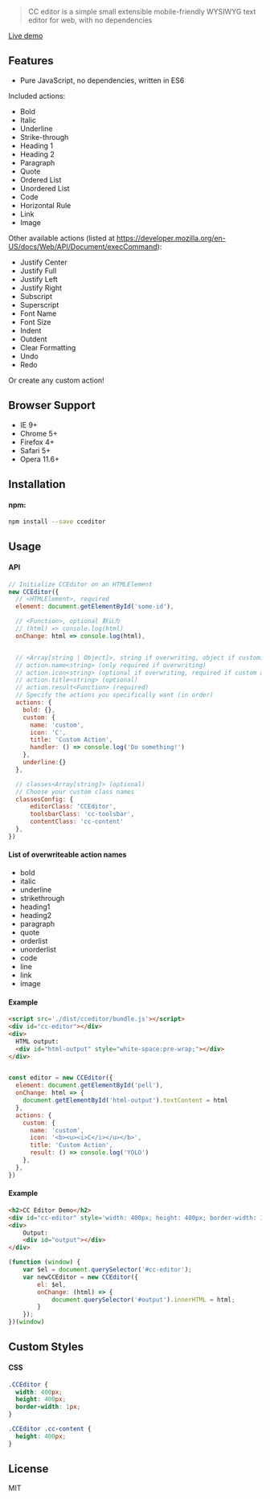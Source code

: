 


> CC editor is a simple small extensible mobile-friendly WYSIWYG text editor for web, with no dependencies

[Live demo](https://jaredreich.com/pell)

## Features

* Pure JavaScript, no dependencies, written in ES6

Included actions:
- Bold
- Italic
- Underline
- Strike-through
- Heading 1
- Heading 2
- Paragraph
- Quote
- Ordered List
- Unordered List
- Code
- Horizontal Rule
- Link
- Image

Other available actions (listed at https://developer.mozilla.org/en-US/docs/Web/API/Document/execCommand):
- Justify Center
- Justify Full
- Justify Left
- Justify Right
- Subscript
- Superscript
- Font Name
- Font Size
- Indent
- Outdent
- Clear Formatting
- Undo
- Redo

Or create any custom action!

## Browser Support

* IE 9+
* Chrome 5+
* Firefox 4+
* Safari 5+
* Opera 11.6+

## Installation

#### npm:

```bash
npm install --save cceditor
```

## Usage

#### API

```js
// Initialize CCEditor on an HTMLElement
new CCEditor({
  // <HTMLElement>, required
  element: document.getElementById('some-id'),

  // <Function>, optional 默认为
  // (html) => console.log(html)
  onChange: html => console.log(html),


  // <Array[string | Object]>, string if overwriting, object if customizing/creating
  // action.name<string> (only required if overwriting)
  // action.icon<string> (optional if overwriting, required if custom action)
  // action.title<string> (optional)
  // action.result<Function> (required)
  // Specify the actions you specifically want (in order)
  actions: {
    bold: {},
    custom: {
      name: 'custom',
      icon: 'C',
      title: 'Custom Action',
      handler: () => console.log('Do something!')
    },
    underline:{}
  },

  // classes<Array[string]> (optional)
  // Choose your custom class names
  classesConfig: {
      editorClass: 'CCEditor',
      toolsbarClass: 'cc-toolsbar',
      contentClass: 'cc-content'
  },
})
```

#### List of overwriteable action names
- bold
- italic
- underline
- strikethrough
- heading1
- heading2
- paragraph
- quote
- orderlist
- unorderlist
- code
- line
- link
- image

#### Example

```html
<script src='./dist/cceditor/bundle.js'></script>
<div id="cc-editor"></div>
<div>
  HTML output:
  <div id="html-output" style="white-space:pre-wrap;"></div>
</div>
```

```js

const editor = new CCEditor({
  element: document.getElementById('pell'),
  onChange: html => {
    document.getElementById('html-output').textContent = html
  },
  actions: {
    custom: {
      name: 'custom',
      icon: '<b><u><i>C</i></u></b>',
      title: 'Custom Action',
      result: () => console.log('YOLO')
    },
  },
})

```

#### Example 

```html
<h2>CC Editor Demo</h2>
<div id="cc-editor" style='width: 400px; height: 400px; border-width: 1px;'></div>
<div>
    Output:
    <div id="output"></div>
</div>
```

```js
(function (window) {
    var $el = document.querySelector('#cc-editor');
    var newCCEditor = new CCEditor({
        el: $el,
        onChange: (html) => {
            document.querySelector('#output').innerHTML = html;
        }
    });
})(window)
```

## Custom Styles

#### CSS

```css
.CCEditor {
  width: 400px; 
  height: 400px; 
  border-width: 1px;
}

.CCEditor .cc-content {
  height: 400px;
}
```

## License

MIT